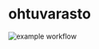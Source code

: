 # ohtuvarasto

![example workflow](https://github.com/modaralgayal/ohtuvarasto/workflows/CI/badge.svg)